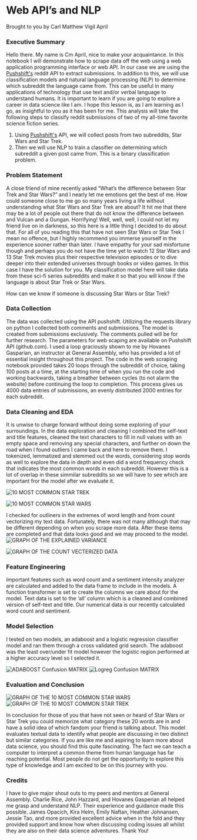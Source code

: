 # Web API’s and NLP
Brought to you by Carl Matthew Vigil April


### Executive Summary
Hello there. My name is Cm April, nice to make your acquaintance.  In this notebook I will demonstrate how to scrape data off the web using a web application programming interface or web API. In our case we are using the [Pushshift's](https://github.com/pushshift/api) reddit API to extract submissions. In addition to this, we will use classification models and natural language processing (NLP) to determine which subreddit the language came from. This can be useful in many applications of technology that use text and/or verbal language to understand humans.  It is important to learn if you are going to explore a career in data science like I am. I hope this lesson is, as I am learning as I go, as insightful to you as it has been for me. This analysis will take the following steps to classify reddit submissions of two of my all-time favorite science fiction series.
1.	Using [Pushshift's](https://github.com/pushshift/api) API, we will collect posts from two subreddits, Star Wars and Star Trek.
2.	Then we will use NLP to train a classifier on determining which subreddit a given post came from. This is a binary classification problem.


### Problem Statement
A close friend of mine recently asked 
“What’s the difference between Star Trek and Star Wars?” 
and I nearly let me emotions get the best of me. How could someone close to me go so many years living a life without understanding what Star Wars and Star Trek are about? It hit me that there may be a lot of people out there that do not know the difference between and Vulcan and a Gungan. Horrifying! 
Well, well, well, I could not let my friend live on in darkness, so this here is a little thing I decided to do about that. For all of you reading this that have not seen Star Wars or Star Trek I mean no offence, but I highly recommend you immerse yourself in the experience sooner rather than later. I have empathy for your sad misfortune though and perhaps you do not have the time yet to watch 12 Star Wars and 13 Star Trek movies plus their respective television episodes or to dive deeper into their extended universes through books or video games. In this case I have the solution for you. My classification model here will take data from these sci-fi series subreddits and make it so that you will know if the language is about Star Trek or Star Wars. 

How can we know if someone is discussing Star Wars or Star Trek?


### Data Collection 
The data was collected using the API pushshift. Utilizing the requests library on python I collected both comments and submissions. The model is created from submissions exclusively. The comments pulled will be for further research. The parameters for web scaping are available on Pushshift API (github.com).  I used a loop graciously shown to me by Hovanes Gasparian, an instructor at General Assembly, who has provided a lot of essential insight throughout this project. The code in the web scraping notebook provided takes 20 loops through the subreddit of choice, taking 100 posts at a time, at the starting time of when you run the code and working backwards, taking a breather between cycles (to not alarm the website) before continuing the loop to completion.  This process gives us 4000 data entries of submissions, an evenly distributed 2000 entries for each subreddit.


### Data Cleaning and EDA
It is unwise to charge forward without doing some exploring of your surroundings. In the data exploration and cleaning I combined the self-text and title features, cleaned the text characters to fill in null values with an empty space and removing any special characters, and further on down the road when I found outliers I came back and here to remove them. I tokenized, lemmatized and stemmed out the words, considering stop words as well to explore the data in depth and even did a word frequency check that indicates the most common words in each subreddit. However this is a lot of overlap in these simmilar subreddits so we will have to see which are important fror the model after we evaluate it.

![10 MOST COMMON STAR TREK](images/startrek_10common.png)

![10 MOST COMMON STAR WARS](images/starwars_10common.png)

I checked for outliners in the extremes of word length and from count vectorizing my text data. Fortunately, there was not many although that may be different depending on when you scrape more data. After these items are completed and that data looks good and we may proceed to the model. 
![GRAPH OF THE EXPLAINED VARIANCE](images/explained_variance.png)

![GRAPH OF THE COUNT VECTERIZED DATA](images/components.png)



### Feature Engineering 
Important features such as word count and a sentiment intensity analyzer are calculated and added to the data frame to include in the models. A function transformer is set to create the columns we care about for the model. Text data is set to the ‘all’ column which is a cleaned and combined version of self-text and title. Our numerical data is our recently calculated word count and sentiment. 


### Model Selection 
I tested on two models, an adaboost and a logistic regression classifier model and ran them through a cross validated grid search. The adaboost was the least over/under fit model however the logistic region performed at a higher accuracy level so I selected it. 

![ADABOOST Confusion MATRIX](images/adaboost.png)
![Logreg Confusion MATRIX](images/logreg.png)


### Evaluation and Conclusion

![GRAPH OF THE 10 MOST COMMON STAR WARS](images/top10starwars.png)
![GRAPH OF THE 10 MOST COMMON STAR TREK](images/top10startrek.png)


In conclusion for those of you that have not seen or heard of Star Wars or Star Trek you could memorize what category these 20 words are in and have a solid idea of which fandom your friend is talking about. This model evaluates textual data to identify what people are discussing in two distinct but similar categories. If you are like me and aspiring to learn more about data science, you should find this quite fascinating. The fact we can teach a computer to interpret a common theme from human language has far reaching potential. Most people do not get the opportunity to explore this type of knowledge and I am excited to be on this journey with you. 

### Credits

I have to give major shout outs to my peers and mentors at General Assembly. Charlie Rice, John Hazzard, and Hovanes Gasperian all helped me grasp and understand NLP. Their experience and guidance made this possible. James Opacich, Kira Helm, Emily Naftan, Heather Johnansen, Jessie Tao, and more provided excellent advice when in the fold and they provided support and know how when discussing coding issues all whilst they are also on their data science adventures. Thank You! 

